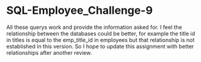 # SQL-Employee_Challenge-9
 
All these querys work and provide the information asked for.  I feel the relationship between the databases could be better, for example the title id in titles is equal to the emp_title_id in employees but that relationship is not established in this version.   So I hope to update this assignment with better relationships after another review. 
